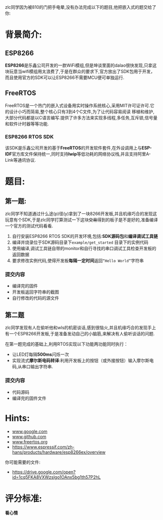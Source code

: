 zlc同学因为被810的门把手电晕,没有办法完成以下的题目,他把嵌入式的题交给了你:

# 背景简介:
## ESP8266

**ESP8266**是乐鑫公司开发的一款WiFi模组,但是坤谈里面的dalao很快发现,只拿这块玩意当wifi模组用太浪费了,于是在群众的要求下,官方放出了SDK包用于开发，而且使用官方的SDK可以让ESP8266不需要MCU便可单独运行.

## FreeRTOS

FreeRTOS是一个热门的嵌入式设备用实时操作系统核心,采用MIT许可证许可.它的设计小巧而简易,整个核心只有3到4个C文件,为了让代码容易阅读 移植和维护,大部分代码都是以C语言编写.提供了许多方法来实现多线程,多任务,互斥锁,信号量和软件计时器等等功能.

### ESP8266 RTOS SDK

该SDK是乐鑫公司开发的基于**FreeRTOS**的开发软件套件,在外设调用上与**ESP-IDF**官方库文件保持统一,同时支持**lwip**等低功耗的网络协议栈,并且支持阿里A-Link等通讯协议.

# 题目:
## 第一题: 
zlc同学不知道通过什么途(p)径(y)拿到了一块8266开发板,并且机缘巧合的发现这玩意有个SDK,于是zlc同学打算测试一下这块~~交易~~得到的板子是不是好的,准备编译一个官方的测试代码看看.

1. 自行安装ESP8266 RTOS SDK的开发环境,包括:**SDK源码包**和**编译调试工具链**
2. 编译并烧录位于SDK源码目录下`example/get_started` 目录下的实例代码
3. 使用编译,调试工具链自带的monitor和自行寻找的串口调试工具检查开发板的返回数据
4. 要求修改实例代码,使得开发板**每隔一定时间**返回`“Hello World”`字符串

### 提交内容 

+ 编译完的固件
+ 开发板返回字符串的截图
+ 自行修改的代码的源文件 

## 第二题 
zlc同学发现有人在偷听他和wls的机密谈话,感到很恼火,并且机缘巧合的发现手上有一个ESP8266开发板,于是准备发动自己的小脑筋,来解决有人偷听谈话的问题.

在第一题完成的基础上,利用RTOS实现以下功能两功能同时执行：
+ 让LED灯每隔**500ms**闪烁一次
+ 实现流式**摩尔斯电码转译**:利用开发板上的按钮（或外接按钮）输入摩尔斯电码,从串口输出字符串.

### 提交内容

+ 代码源码
+ 编译完的固件文件

# Hints:
+ www.google.com
+ www.github.com
+ www.freertos.org
+ https://www.espressif.com/zh-hans/products/hardware/esp8266ex/overview

你可能需要的文件:
+ https://drive.google.com/open?id=1cq5FKA8VXWzslgo1OAnx5bg1th57P2hL

# 评分标准:

**看心情**
